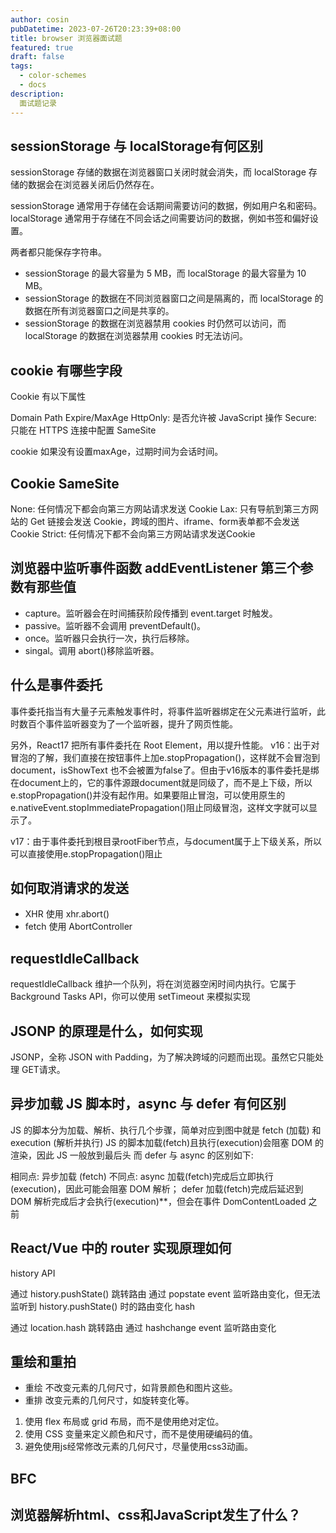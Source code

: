 ```yaml
---
author: cosin
pubDatetime: 2023-07-26T20:23:39+08:00 
title: browser 浏览器面试题
featured: true
draft: false
tags:
  - color-schemes
  - docs
description:
  面试题记录
---
```


## sessionStorage 与 localStorage有何区别
sessionStorage 存储的数据在浏览器窗口关闭时就会消失，而 localStorage 存储的数据会在浏览器关闭后仍然存在。

sessionStorage 通常用于存储在会话期间需要访问的数据，例如用户名和密码。localStorage 通常用于存储在不同会话之间需要访问的数据，例如书签和偏好设置。

两者都只能保存字符串。

- sessionStorage 的最大容量为 5 MB，而 localStorage 的最大容量为 10 MB。
- sessionStorage 的数据在不同浏览器窗口之间是隔离的，而 localStorage 的数据在所有浏览器窗口之间是共享的。
- sessionStorage 的数据在浏览器禁用 cookies 时仍然可以访问，而 localStorage 的数据在浏览器禁用 cookies 时无法访问。

## cookie 有哪些字段
Cookie 有以下属性

Domain
Path
Expire/MaxAge
HttpOnly: 是否允许被 JavaScript 操作
Secure: 只能在 HTTPS 连接中配置
SameSite

cookie 如果没有设置maxAge，过期时间为会话时间。

## Cookie SameSite
None: 任何情况下都会向第三方网站请求发送 Cookie
Lax: 只有导航到第三方网站的 Get 链接会发送 Cookie，跨域的图片、iframe、form表单都不会发送 Cookie
Strict: 任何情况下都不会向第三方网站请求发送Cookie

## 浏览器中监听事件函数 addEventListener 第三个参数有那些值
- capture。监听器会在时间捕获阶段传播到 event.target 时触发。
- passive。监听器不会调用 preventDefault()。
- once。监听器只会执行一次，执行后移除。
- singal。调用 abort()移除监听器。

## 什么是事件委托
事件委托指当有大量子元素触发事件时，将事件监听器绑定在父元素进行监听，此时数百个事件监听器变为了一个监听器，提升了网页性能。

另外，React17 把所有事件委托在 Root Element，用以提升性能。
v16：出于对冒泡的了解，我们直接在按钮事件上加e.stopPropagation()，这样就不会冒泡到document，isShowText 也不会被置为false了。但由于v16版本的事件委托是绑在document上的，它的事件源跟document就是同级了，而不是上下级，所以e.stopPropagation()并没有起作用。如果要阻止冒泡，可以使用原生的
e.nativeEvent.stopImmediatePropagation()阻止同级冒泡，这样文字就可以显示了。

v17：由于事件委托到根目录rootFiber节点，与document属于上下级关系，所以可以直接使用e.stopPropagation()阻止

## 如何取消请求的发送
- XHR 使用 xhr.abort()
- fetch 使用 AbortController

## requestIdleCallback
requestIdleCallback 维护一个队列，将在浏览器空闲时间内执行。它属于 Background Tasks API，你可以使用 setTimeout 来模拟实现

## JSONP 的原理是什么，如何实现
JSONP，全称 JSON with Padding，为了解决跨域的问题而出现。虽然它只能处理 GET请求。

## 异步加载 JS 脚本时，async 与 defer 有何区别
JS 的脚本分为加载、解析、执行几个步骤，简单对应到图中就是 fetch (加载) 和 execution (解析并执行)
JS 的脚本加载(fetch)且执行(execution)会阻塞 DOM 的渲染，因此 JS 一般放到最后头
而 defer 与 async 的区别如下:

相同点: 异步加载 (fetch)
不同点:
async 加载(fetch)完成后立即执行 (execution)，因此可能会阻塞 DOM 解析；
defer 加载(fetch)完成后延迟到 DOM 解析完成后才会执行(execution)**，但会在事件 DomContentLoaded 之前

## React/Vue 中的 router 实现原理如何
history API

通过 history.pushState() 跳转路由
通过 popstate event 监听路由变化，但无法监听到 history.pushState() 时的路由变化
hash

通过 location.hash 跳转路由
通过 hashchange event 监听路由变化

## 重绘和重拍
- 重绘 不改变元素的几何尺寸，如背景颜色和图片这些。
- 重排 改变元素的几何尺寸，如旋转变化等。
1. 使用 flex 布局或 grid 布局，而不是使用绝对定位。
2. 使用 CSS 变量来定义颜色和尺寸，而不是使用硬编码的值。
3. 避免使用js经常修改元素的几何尺寸，尽量使用css3动画。

## BFC

## 浏览器解析html、css和JavaScript发生了什么？
